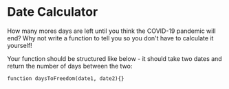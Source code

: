 # Date Calculator

How many mores days are left until you think the COVID-19 pandemic will end? Why not write a function to tell you so you don't have to calculate it yourself!

Your function should be structured like below - it should take two dates and return the number of days between the two:

```
function daysToFreedom(date1, date2){}
```

